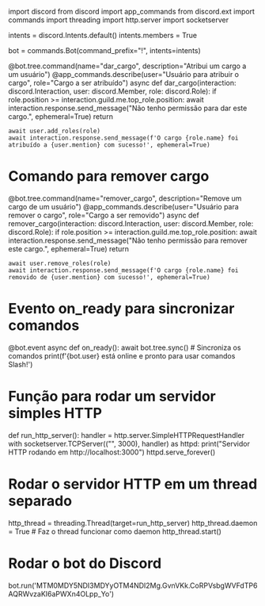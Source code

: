import discord
from discord import app_commands
from discord.ext import commands
import threading
import http.server
import socketserver

intents = discord.Intents.default()
intents.members = True

bot = commands.Bot(command_prefix="!", intents=intents)

@bot.tree.command(name="dar_cargo", description="Atribui um cargo a um usuário")
@app_commands.describe(user="Usuário para atribuir o cargo", role="Cargo a ser atribuído")
async def dar_cargo(interaction: discord.Interaction, user: discord.Member, role: discord.Role):
    if role.position >= interaction.guild.me.top_role.position:
        await interaction.response.send_message("Não tenho permissão para dar este cargo.", ephemeral=True)
        return

    await user.add_roles(role)
    await interaction.response.send_message(f'O cargo {role.name} foi atribuído a {user.mention} com sucesso!', ephemeral=True)

# Comando para remover cargo
@bot.tree.command(name="remover_cargo", description="Remove um cargo de um usuário")
@app_commands.describe(user="Usuário para remover o cargo", role="Cargo a ser removido")
async def remover_cargo(interaction: discord.Interaction, user: discord.Member, role: discord.Role):
    if role.position >= interaction.guild.me.top_role.position:
        await interaction.response.send_message("Não tenho permissão para remover este cargo.", ephemeral=True)
        return

    await user.remove_roles(role)
    await interaction.response.send_message(f'O cargo {role.name} foi removido de {user.mention} com sucesso!', ephemeral=True)

# Evento on_ready para sincronizar comandos
@bot.event
async def on_ready():
    await bot.tree.sync()  # Sincroniza os comandos
    print(f'{bot.user} está online e pronto para usar comandos Slash!')

# Função para rodar um servidor simples HTTP
def run_http_server():
    handler = http.server.SimpleHTTPRequestHandler
    with socketserver.TCPServer(("", 3000), handler) as httpd:
        print("Servidor HTTP rodando em http://localhost:3000")
        httpd.serve_forever()

# Rodar o servidor HTTP em um thread separado
http_thread = threading.Thread(target=run_http_server)
http_thread.daemon = True  # Faz o thread funcionar como daemon
http_thread.start()

# Rodar o bot do Discord
bot.run('MTM0MDY5NDI3MDYyOTM4NDI2Mg.GvnVKk.CoRPVsbgWVFdTP6AQRWvzaKI6aPWXn4OLpp_Yo')
